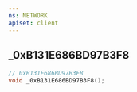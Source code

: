```yaml
---
ns: NETWORK
apiset: client
---
```

## _0xB131E686BD97B3F8

```c
// 0xB131E686BD97B3F8
void _0xB131E686BD97B3F8();
```





